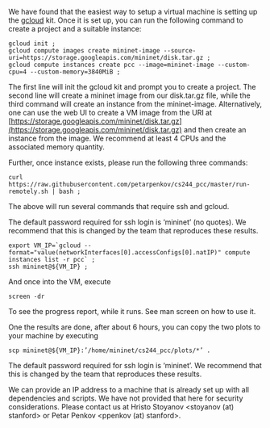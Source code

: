 We have found that the easiest way to setup a virtual machine is
setting up the [gcloud](https://cloud.google.com/sdk/downloads) kit.
Once it is set up, you can run the following command to create a
project and a suitable instance:

    gcloud init ;
    gcloud compute images create mininet-image --source-uri=https://storage.googleapis.com/mininet/disk.tar.gz ;
    gcloud compute instances create pcc --image=mininet-image --custom-cpu=4 --custom-memory=3840MiB ;

The first line will init the gcloud kit and prompt you to create a
project. The second line will create a mininet image from our
disk.tar.gz file, while the third command will create an instance from
the mininet-image. Alternatively, one can use the web UI to create a
VM image from the URI at
[https://storage.googleapis.com/mininet/disk.tar.gz](https://storage.googleapis.com/mininet/disk.tar.gz)
and then create an instance from the image. We recommend at least 4
CPUs and the associated memory quantity.

Further, once instance exists, please run the following three commands:

    curl https://raw.githubusercontent.com/petarpenkov/cs244_pcc/master/run-remotely.sh | bash ;

The above will run several commands that require ssh and gcloud. 

The default password required for ssh login is ‘mininet’ (no quotes). We recommend that this is changed by the team that reproduces these results.

    export VM_IP=`gcloud --format="value(networkInterfaces[0].accessConfigs[0].natIP)" compute instances list -r pcc` ;
    ssh mininet@${VM_IP} ;

And once into the VM, execute

    screen -dr

To see the progress report, while it runs. See man screen on how to
use it.

One the results are done, after about 6 hours, you can copy the two
plots to your machine by executing

    scp mininet@${VM_IP}:’/home/mininet/cs244_pcc/plots/*’ .

The default password required for ssh login is ‘mininet’. We recommend
that this is changed by the team that reproduces these results.

We can provide an IP address to a machine that is already set up with
all dependencies and scripts. We have not provided that here for
security considerations. Please contact us at Hristo Stoyanov
<stoyanov (at) stanford> or Petar Penkov <ppenkov (at) stanford>.
